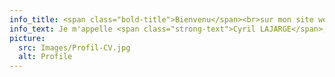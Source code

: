 ```yaml
---
info_title: <span class="bold-title">Bienvenu</span><br>sur mon site web personnel!
info_text: Je m'appelle <span class="strong-text">Cyril LAJARGE</span>, j'ai <span class="strong-text">24 ans</span> et je vis en France. Après avoir obtenu mon baccalauréat à l'Ecole Européenne de Strasbourg, j'ai poursuivi mes études dans un cursus intensif de 5 ans en <span class="strong-text">informatique</span> avec une spécialisation en <span class="strong-text">image et 3D</span> à l'Université de Strasbourg.<br>A côté de mes études, je suis passionné par le <span class="strong-text">voyage</span> ainsi que la <span class="strong-text">photographie</span> et <span class="strong-text">les nouvelles technologies</span>. Pendant mon temps libre, j'aime aussi <span class="strong-text">cuisiner</span>.
picture:
  src: Images/Profil-CV.jpg
  alt: Profile
---
```


